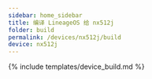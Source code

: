 ```yaml
---
sidebar: home_sidebar
title: 编译 LineageOS 给 nx512j
folder: build
permalink: /devices/nx512j/build
device: nx512j
---
```

{% include templates/device_build.md %}
